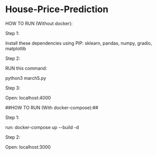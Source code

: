 # House-Price-Prediction


HOW TO RUN (Without docker):

Step 1:

 Install these dependencies using PIP: sklearn, pandas, numpy, gradio, matplotlib

Step 2:

RUN this command:

python3 march5.py

Step 3:

Open: localhost:4000



##HOW TO RUN (With docker-compose):##

Step 1:

run: docker-compose up --build -d

Step 2:

Open: localhost:3000
